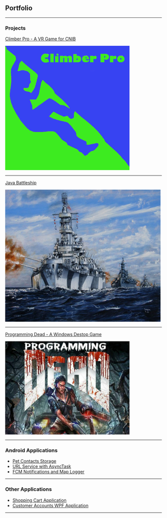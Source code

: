 ## Portfolio

---

### Projects 

[Climber Pro - A VR Game for CNIB](/climber-pro_page.md)

<img src="images/climberpro-logo.jpg?raw=true" width="400" height="400"/>

---
[Java Battleship](https://ryanhuber65.github.io/battleship-java/)

<img src="images/battleship-logo.jpg?raw=true" width="500" height="425"/>

---
[Programming Dead - A Windows Destop Game](/progdead_page.md)

<img src="images/progdead-logo.PNG?raw=true" width="400" height="300"/>

---

### Android Applications

- [Pet Contacts Storage](/petcontacts_page.md)
- [URL Service with AsyncTask](/android-urlservice.md)
- [FCM Notifications and Map Logger](/android-locationfirebase_page.md)


---

### Other Applications

- [Shopping Cart Application](/shopping-cart_page.md)
- [Customer Accounts WPF Application](/customer-accounts_page.md)

---

